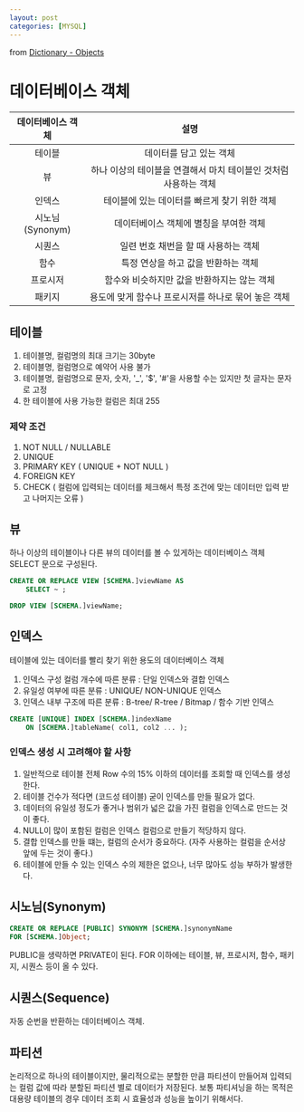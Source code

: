 ```yaml
---
layout: post
categories: [MYSQL]
---
```

from [Dictionary - Objects](https://github.com/newkayak12/Dictionary/blob/master/sql/02.Objects.md)


# 데이터베이스 객체

|  데이터베이스 객체   |                  설명                  |
|:------------:|:------------------------------------:|
|     테이블      |            데이터를 담고 있는 객체             |
|      뷰       | 하나 이상의 테이블을 연결해서 마치 테이블인 것처럼 사용하는 객체 |
|     인덱스      |      테이블에 있는 데이터를 빠르게 찾기 위한 객체       |
| 시노님(Synonym) |        데이터베이스 객체에 별칭을 부여한 객체         |
|     시퀀스      |        일련 번호 채번을 할 때 사용하는 객체         |
|      함수      |         특정 연상을 하고 값을 반환하는 객체         |
|     프로시저     |       함수와 비슷하지만 값을 반환하지는 않는 객체       |
|     패키지      |    용도에 맞게 함수나 프로시저를 하나로 묶어 놓은 객체     |


## 테이블 
1. 테이블명, 컬럼명의 최대 크기는 30byte
2. 테이블명, 컬럼명으로 예약어 사용 불가
3. 테이블명, 컬럼명으로 문자, 숫자, '_', '$', '#'을 사용할 수는 있지만 첫 글자는 문자로 고정
4. 한 테이블에 사용 가능한 컬럼은 최대 255

### 제약 조건
1. NOT NULL / NULLABLE
2. UNIQUE
3. PRIMARY KEY ( UNIQUE + NOT NULL )
4. FOREIGN KEY
5. CHECK ( 컬럼에 입력되는 데이터를 체크해서 특정 조건에 맞는 데이터만 입력 받고 나머지는 오류 )


## 뷰
하나 이상의 테이블이나 다른 뷰의 데이터를 볼 수 있게하는 데이터베이스 객체 SELECT 문으로 구성된다.
```sql
CREATE OR REPLACE VIEW [SCHEMA.]viewName AS
    SELECT ~ ; 

DROP VIEW [SCHEMA.]viewName;
```

## 인덱스
테이블에 있는 데이터를 빨리 찾기 위한 용도의 데이터베이스 객체

1. 인덱스 구성 컬럼 개수에 따른 분류 : 단일 인덱스와 결합 인덱스
2. 유일성 여부에 따른 분류 : UNIQUE/ NON-UNIQUE 인덱스
3. 인덱스 내부 구조에 따른 분류 : B-tree/ R-tree / Bitmap / 함수 기반 인덱스

```sql
CREATE [UNIQUE] INDEX [SCHEMA.]indexName
    ON [SCHEMA.]tableName( col1, col2 ... );
```

### 인덱스 생성 시 고려해야 할 사항
1. 일반적으로 테이블 전체 Row 수의 15% 이하의 데이터를 조회할 때 인덱스를 생성한다.
2. 테이블 건수가 적다면 (코드성 테이블) 굳이 인덱스를 만들 필요가 없다.
3. 데이터의 유일성 정도가 좋거나 범위가 넓은 값을 가진 컬럼을 인덱스로 만드는 것이 좋다.
4. NULL이 많이 포함된 컬럼은 인덱스 컬럼으로 만들기 적당하지 않다.
5. 결합 인덱스를 만들 떄는, 컬럼의 순서가 중요하다.  (자주 사용하는 컬럼을 순서상 앞에 두는 것이 좋다.)
6. 테이블에 만들 수 있는 인덱스 수의 제한은 없으나, 너무 많아도 성능 부하가 발생한다.

## 시노님(Synonym)

```sql
CREATE OR REPLACE [PUBLIC] SYNONYM [SCHEMA.]synonymName
FOR [SCHEMA.]Object;
```

PUBLIC을 생략하면 PRIVATE이 된다. FOR 이하에는 테이블, 뷰, 프로시저, 함수, 패키지, 시퀀스 등이 올 수 있다.


## 시퀀스(Sequence)
자동 순번을 반환하는 데이터베이스 객체.

## 파티션 
논리적으로 하나의 테이블이지만, 물리적으로는 분할한 만큼 파티션이 만들어져 입력되는 컬럼 값에 따라 분할된 파티션 별로 데이터가 저장된다.
보통 파티셔닝을 하는 목적은 대용량 테이블의 경우 데이터 조회 시 효율성과 성능을 높이기 위해서다.
